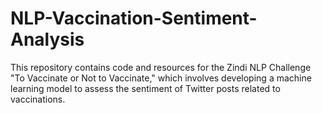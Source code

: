 # NLP-Vaccination-Sentiment-Analysis
 This repository contains code and resources for the Zindi NLP Challenge "To Vaccinate or Not to Vaccinate," which involves developing a machine learning model to assess the sentiment of Twitter posts related to vaccinations.
